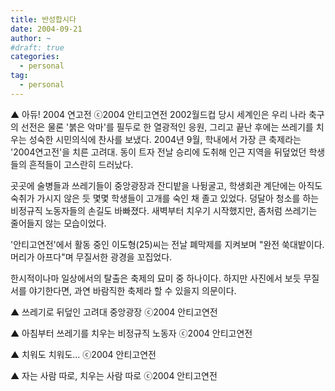 ```yaml
---
title: 반성합시다
date: 2004-09-21
author: ~
#draft: true
categories:
  - personal
tag:
  - personal
---
```





                                            
▲ 아듀! 2004 연고전
ⓒ2004  안티고연전
2002월드컵 당시 세계인은 우리 나라 축구의 선전은 물론 '붉은 악마'를 필두로 한 열광적인 응원, 그리고 끝난 후에는 쓰레기를 치우는 성숙한 시민의식에 찬사를 보냈다.
2004년 9월, 학내에서 가장 큰 축제라는 '2004연고전'을 치른 고려대. 동이 트자 전날 승리에 도취해 인근 지역을 뒤덮었던 학생들의 흔적들이 고스란히 드러났다.

곳곳에 술병들과 쓰레기들이 중앙광장과 잔디밭을 나뒹굴고, 학생회관 계단에는 아직도 숙취가 가시지 않은 듯 몇몇 학생들이 고개를 숙인 채 졸고 있었다. 덩달아 청소를 하는 비정규직 노동자들의 손길도 바빠졌다. 새벽부터 치우기 시작했지만, 좀처럼 쓰레기는 줄어들지 않는 모습이었다.

'안티고연전'에서 활동 중인 이도형(25)씨는 전날 폐막제를 지켜보며 "완전 쑥대밭이다. 머리가 아프다"며 무질서한 광경을 꼬집었다.

한시적이나마 일상에서의 탈출은 축제의 묘미 중 하나이다. 하지만 사진에서 보듯 무질서를 야기한다면, 과연 바람직한 축제라 할 수 있을지 의문이다.

                                                    

▲ 쓰레기로 뒤덮인 고려대 중앙광장
ⓒ2004  안티고연전
                                                    

▲ 아침부터 쓰레기를 치우는 비정규직 노동자
ⓒ2004  안티고연전
                                                    

▲ 치워도 치워도...
ⓒ2004  안티고연전
                                                    

▲ 자는 사람 따로, 치우는 사람 따로
ⓒ2004  안티고연전


 






